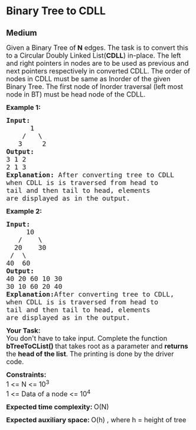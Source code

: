 # Binary Tree to CDLL
## Medium
<div class="problems_problem_content__Xm_eO"><p><span style="font-size:18px">Given a Binary Tree of<strong> N</strong> edges. The task is to convert this to a Circular Doubly Linked List(<strong>CDLL</strong>) in-place. The left and right pointers in nodes are to be used as previous and next pointers respectively in converted CDLL. The order of nodes in CDLL must be same as Inorder of the given Binary Tree. The first node of Inorder traversal (left most node in BT) must be head node of the CDLL.</span></p>

<p><span style="font-size:18px"><strong>Example 1:</strong></span></p>

<pre><span style="font-size:18px"><strong>Input:
</strong>&nbsp; &nbsp; &nbsp; 1
 &nbsp; &nbsp;/&nbsp; &nbsp;\
 &nbsp; 3&nbsp; &nbsp; &nbsp;2
<strong>Output:
</strong>3 1 2&nbsp;
2 1 3<strong>
Explanation: </strong>After converting tree to CDLL
when CDLL is is traversed from head to
tail and then tail to head, elements
are displayed as in the output.</span>
</pre>

<p><span style="font-size:18px"><strong>Example 2:</strong></span></p>

<pre><span style="font-size:18px"><strong>Input:
</strong>&nbsp; &nbsp;&nbsp; 10
 &nbsp; /&nbsp; &nbsp; \
 &nbsp;20&nbsp; &nbsp; 30
 /&nbsp; \
40 &nbsp;60
<strong>Output:
</strong>40 20 60 10 30&nbsp;
30 10 60 20 40<strong>
Explanation:</strong>After converting tree to CDLL,
when CDLL is is traversed from head to
tail and then tail to head, elements
are displayed as in the output.</span></pre>

<p><span style="font-size:18px"><strong>Your Task:</strong><br>
You don't have to take input. Complete the function <strong>bTreeToCList()&nbsp;</strong>that takes root as a parameter and <strong>returns </strong>the <strong>head of the list</strong>. The printing is done by the driver code. </span></p>

<p><span style="font-size:18px"><strong>Constraints:</strong><br>
1 &lt;= N &lt;= 10<sup>3</sup><br>
1 &lt;= Data of a node &lt;= 10<sup>4</sup></span></p>

<p><span style="font-size:18px"><strong>Expected time complexity:&nbsp;</strong>O(N)</span></p>

<p><span style="font-size:18px"><strong>Expected auxiliary space:&nbsp;</strong>O(h) , where h = height of tree</span></p>
</div>